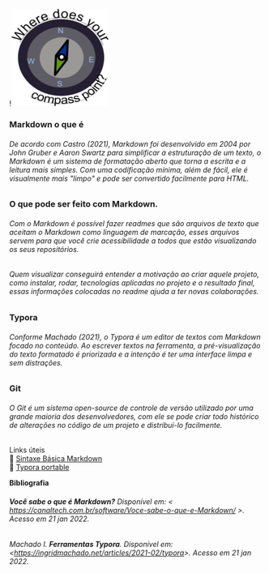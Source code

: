 !<img src="workspace/point.png">

### Markdown o que é

###### De acordo com Castro (2021), Markdown foi desenvolvido em 2004 por John Gruber e Aaron Swartz para simplificar a estruturação de um texto, o Markdown é um sistema de formatação aberto que torna a escrita e a leitura mais simples. Com uma codificação mínima, além de fácil, ele é visualmente mais "limpo" e pode ser convertido facilmente para HTML.

### O que pode ser feito com Markdown. 

###### Com o Markdown é possível fazer readmes que são arquivos de texto que aceitam o Markdown como linguagem de marcação, esses arquivos servem para que você crie acessibilidade a todos que estão visualizando os seus repositórios. 

###### Quem visualizar conseguirá entender a motivação ao criar aquele projeto, como instalar, rodar, tecnologias aplicadas no projeto e o resultado final, essas informações colocadas no readme ajuda a ter novas colaborações.

### Typora
###### Conforme Machado (2021), o Typora é um editor de textos com Markdown focado no conteúdo. Ao escrever textos na ferramenta, a pré-visualização do texto formatado é priorizada e a intenção é ter uma interface limpa e sem distrações.

### Git 

###### O Git é um sistema open-source de controle de versão utilizado por uma grande maioria dos desenvolvedores, com ele se pode criar todo histórico de alterações no código de um projeto e distribui-lo facilmente.

Links úteis<br>
🍪 [Sintaxe Básica Markdown](https://www.markdownguide.org/basic-syntax/)<br>
🍪 [Typora portable](https://10hoursperweek.wordpress.com/2020/01/29/portable-typora/)

**Bibliografia**

###### **Você sabe o que é Markdown?** Disponível em: < <https://canaltech.com.br/software/Voce-sabe-o-que-e-Markdown/> >. Acesso em 21 jan 2022.
###### Machado I. **Ferramentas Typora**. Disponível em: <<https://ingridmachado.net/articles/2021-02/typora>>. Acesso em 21 jan 2022.
